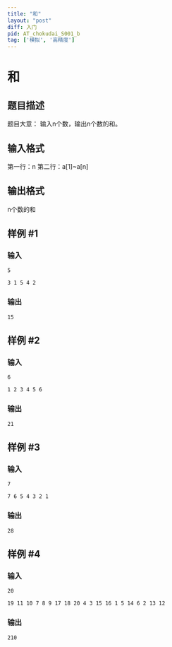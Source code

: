 ```yaml
---
title: "和"
layout: "post"
diff: 入门
pid: AT_chokudai_S001_b
tag: ['模拟', '高精度']
---
```


# 和

## 题目描述

题目大意：
输入n个数，输出n个数的和。

## 输入格式

第一行：n
第二行：a[1]~a[n]

## 输出格式

n个数的和

## 样例 #1

### 输入

```
5
3 1 5 4 2
```

### 输出

```
15
```

## 样例 #2

### 输入

```
6
1 2 3 4 5 6
```

### 输出

```
21
```

## 样例 #3

### 输入

```
7
7 6 5 4 3 2 1
```

### 输出

```
28
```

## 样例 #4

### 输入

```
20
19 11 10 7 8 9 17 18 20 4 3 15 16 1 5 14 6 2 13 12
```

### 输出

```
210
```

